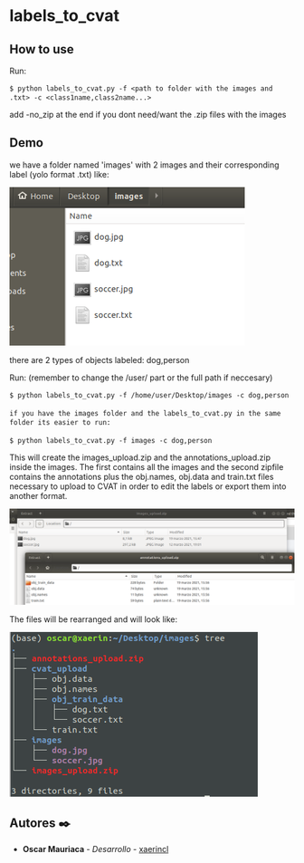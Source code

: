 # labels_to_cvat


## How to use 

Run:
```
$ python labels_to_cvat.py -f <path to folder with the images and .txt> -c <class1name,class2name...> 
```
add -no_zip at the end if you dont need/want the .zip files with the images


## Demo

we have a folder named 'images' with 2 images and their corresponding label (yolo format .txt) like:




![tutorial_1](/github_images/img1.png)




there are 2 types of objects labeled: dog,person


Run: (remember to change the /user/ part or the full path if neccesary)
```
$ python labels_to_cvat.py -f /home/user/Desktop/images -c dog,person

if you have the images folder and the labels_to_cvat.py in the same folder its easier to run:

$ python labels_to_cvat.py -f images -c dog,person
```

This will create the images_upload.zip and the annotations_upload.zip inside the images. The first contains all the images and the second zipfile contains the annotations plus the obj.names, obj.data and train.txt files necessary to upload to CVAT in order to edit the labels or export them into another format.


![tutorial_2](/github_images/img2.png)


The files will be rearranged and will look like:


![tutorial_3](/github_images/img3.png)

## Autores ✒️
* **Oscar Mauriaca** - *Desarrollo* - [xaerincl](https://github.com/xaerincl)
